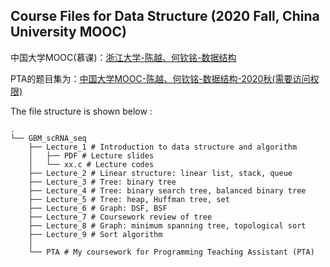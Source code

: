 ## Course Files for Data Structure (2020 Fall, China University MOOC)

中国大学MOOC(慕课)：[浙江大学-陈越、何钦铭-数据结构](https://www.icourse163.org/course/ZJU-93001)

PTA的题目集为：[中国大学MOOC-陈越、何钦铭-数据结构-2020秋(需要访问权限)](https://pintia.cn/problem-sets/1302953266564911104)

The file structure is shown below :

```
.
└── GBM_scRNA_seq
    ├── Lecture_1 # Introduction to data structure and algorithm
    │   ├── PDF # Lecture slides
    │   └── xx.c # Lecture codes
    ├── Lecture_2 # Linear structure: linear list, stack, queue
    ├── Lecture_3 # Tree: binary tree
    ├── Lecture_4 # Tree: binary search tree, balanced binary tree
    ├── Lecture_5 # Tree: heap, Huffman tree, set
    ├── Lecture_6 # Graph: DSF, BSF
    ├── Lecture_7 # Coursework review of tree
    ├── Lecture_8 # Graph: minimum spanning tree, topological sort
    ├── Lecture_9 # Sort algorithm
    │
    └── PTA # My coursework for Programming Teaching Assistant (PTA)
```
